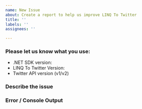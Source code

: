 ```yaml
---
name: New Issue
about: Create a report to help us improve LINQ To Twitter
title: ''
labels: ''
assignees: ''

---
```


### Please let us know what you use:

- .NET SDK version:
- LINQ To Twitter Version:
- Twitter API version (v1/v2)

### Describe the issue
<!-- A clear and concise description of what the issue is. -->


### Error / Console Output

